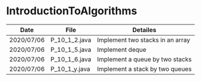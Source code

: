 # IntroductionToAlgorithms

|    Date    |     File      | Detailes |
|    ----    |     ----      |   ----   |
| 2020/07/06 | P_10_1_2.java | Implement two stacks in an array |
| 2020/07/06 | P_10_1_5.java | Implement deque |
| 2020/07/06 | P_10_1_6.java | Implement a queue by two stacks |
| 2020/07/06 | P_10_1_y.java | Implement a stack by two queues |
